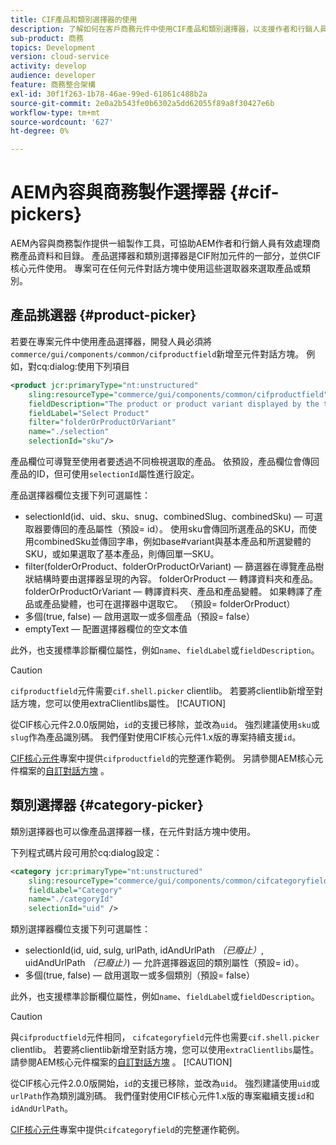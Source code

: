 ```yaml
---
title: CIF產品和類別選擇器的使用
description: 了解如何在客戶商務元件中使用CIF產品和類別選擇器，以支援作者和行銷人員有效處理商務產品和目錄資料。
sub-product: 商務
topics: Development
version: cloud-service
activity: develop
audience: developer
feature: 商務整合架構
exl-id: 30f1f263-1b78-46ae-99ed-61861c488b2a
source-git-commit: 2e0a2b543fe0b6302a5dd62055f89a8f30427e6b
workflow-type: tm+mt
source-wordcount: '627'
ht-degree: 0%

---
```


# AEM內容與商務製作選擇器 {#cif-pickers}

AEM內容與商務製作提供一組製作工具，可協助AEM作者和行銷人員有效處理商務產品資料和目錄。 產品選擇器和類別選擇器是CIF附加元件的一部分，並供CIF核心元件使用。 專案可在任何元件對話方塊中使用這些選取器來選取產品或類別。

## 產品挑選器 {#product-picker}

若要在專案元件中使用產品選擇器，開發人員必須將`commerce/gui/components/common/cifproductfield`新增至元件對話方塊。 例如，對cq:dialog:使用下列項目

```xml
<product jcr:primaryType="nt:unstructured"
    sling:resourceType="commerce/gui/components/common/cifproductfield"
    fieldDescription="The product or product variant displayed by the teaser"
    fieldLabel="Select Product"
    filter="folderOrProductOrVariant"
    name="./selection"
    selectionId="sku"/>
```

產品欄位可導覽至使用者要透過不同檢視選取的產品。 依預設，產品欄位會傳回產品的ID，但可使用`selectionId`屬性進行設定。

產品選擇器欄位支援下列可選屬性：

- selectionId(id、uid、sku、snug、combinedSlug、combinedSku) — 可選取器要傳回的產品屬性（預設= id）。 使用sku會傳回所選產品的SKU，而使用combinedSku並傳回字串，例如base#variant與基本產品和所選變體的SKU，或如果選取了基本產品，則傳回單一SKU。
- filter(folderOrProduct、folderOrProductOrVariant) — 篩選器在導覽產品樹狀結構時要由選擇器呈現的內容。 folderOrProduct — 轉譯資料夾和產品。 folderOrProductOrVariant — 轉譯資料夾、產品和產品變體。 如果轉譯了產品或產品變體，也可在選擇器中選取它。 （預設= folderOrProduct）
- 多個(true, false) — 啟用選取一或多個產品（預設= false）
- emptyText — 配置選擇器欄位的空文本值

此外，也支援標準診斷欄位屬性，例如`name`、`fieldLabel`或`fieldDescription`。

>[!CAUTION]
>
>`cifproductfield`元件需要`cif.shell.picker` clientlib。 若要將clientlib新增至對話方塊，您可以使用extraClientlibs屬性。
>[!CAUTION]
>
>從CIF核心元件2.0.0版開始，`id`的支援已移除，並改為`uid`。 強烈建議使用`sku`或`slug`作為產品識別碼。 我們僅對使用CIF核心元件1.x版的專案持續支援`id`。

[CIF核心元件](https://github.com/adobe/aem-core-cif-components/blob/master/ui.apps/src/main/content/jcr_root/apps/core/cif/components/commerce/productteaser/v1/productteaser/_cq_dialog/.content.xml)專案中提供`cifproductfield`的完整運作範例。 另請參閱AEM核心元件檔案的[自訂對話方塊](https://experienceleague.adobe.com/docs/experience-manager-core-components/using/developing/customizing.html?lang=en#customizing-dialogs) 。

## 類別選擇器 {#category-picker}

類別選擇器也可以像產品選擇器一樣，在元件對話方塊中使用。

下列程式碼片段可用於cq:dialog設定：

```xml
<category jcr:primaryType="nt:unstructured" 
    sling:resourceType="commerce/gui/components/common/cifcategoryfield" 
    fieldLabel="Category" 
    name="./categoryId" 
    selectionId="uid" />
```

類別選擇器欄位支援下列可選屬性：

- selectionId(id, uid, sulg, urlPath, idAndUrlPath _（已廢止）_, uidAndUrlPath _（已廢止）_) — 允許選擇器返回的類別屬性（預設= id）。
- 多個(true, false) — 啟用選取一或多個類別（預設= false）

此外，也支援標準診斷欄位屬性，例如`name`、`fieldLabel`或`fieldDescription`。

>[!CAUTION]
>
>與`cifproductfield`元件相同， `cifcategoryfield`元件也需要`cif.shell.picker` clientlib。 若要將clientlib新增至對話方塊，您可以使用`extraClientlibs`屬性。 請參閱AEM核心元件檔案的[自訂對話方塊](https://experienceleague.adobe.com/docs/experience-manager-core-components/using/developing/customizing.html?lang=en#customizing-dialogs) 。
>[!CAUTION]
>
>從CIF核心元件2.0.0版開始，`id`的支援已移除，並改為`uid`。 強烈建議使用`uid`或`urlPath`作為類別識別碼。 我們僅對使用CIF核心元件1.x版的專案繼續支援`id`和`idAndUrlPath`。

[CIF核心元件](https://github.com/adobe/aem-core-cif-components/blob/master/ui.apps/src/main/content/jcr_root/apps/core/cif/components/commerce/featuredcategorylist/v1/featuredcategorylist/_cq_dialog/.content.xml)專案中提供`cifcategoryfield`的完整運作範例。
